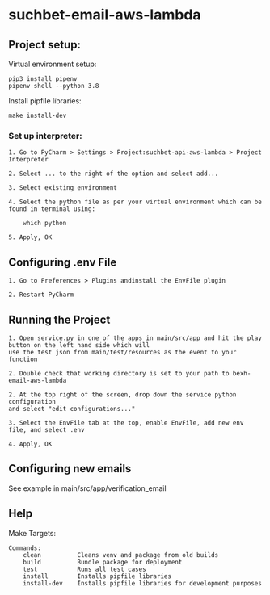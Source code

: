 # suchbet-email-aws-lambda

## Project setup:

Virtual environment setup:

```
pip3 install pipenv
pipenv shell --python 3.8
```

Install pipfile libraries:

```
make install-dev
```

### Set up interpreter:
```
1. Go to PyCharm > Settings > Project:suchbet-api-aws-lambda > Project Interpreter

2. Select ... to the right of the option and select add...

3. Select existing environment

4. Select the python file as per your virtual environment which can be found in terminal using:
    
    which python

5. Apply, OK
```

## Configuring .env File
```
1. Go to Preferences > Plugins andinstall the EnvFile plugin

2. Restart PyCharm
```

## Running the Project
```
1. Open service.py in one of the apps in main/src/app and hit the play button on the left hand side which will
use the test json from main/test/resources as the event to your function

2. Double check that working directory is set to your path to bexh-email-aws-lambda

2. At the top right of the screen, drop down the service python configuration
and select "edit configurations..."

3. Select the EnvFile tab at the top, enable EnvFile, add new env file, and select .env

4. Apply, OK
```

## Configuring new emails
See example in main/src/app/verification_email

## Help

Make Targets:
```
Commands:
    clean          Cleans venv and package from old builds
    build          Bundle package for deployment
    test           Runs all test cases
    install        Installs pipfile libraries
    install-dev    Installs pipfile libraries for development purposes
```
